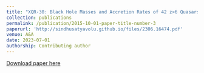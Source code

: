 ```yaml
---
title: "XQR-30: Black Hole Masses and Accretion Rates of 42 z>6 Quasars"
collection: publications
permalink: /publication/2015-10-01-paper-title-number-3
paperurl: 'http://sindhusatyavolu.github.io/files/2306.16474.pdf'
venue: A&A
date: 2023-07-01
authorship: Contributing author
---
```


[Download paper here](http://sindhusatyavolu.github.io/files/2306.16474.pdf)
